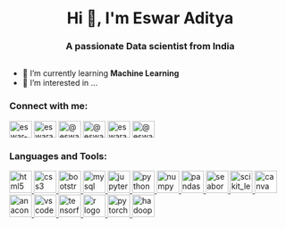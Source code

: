 <!--
- 👋 Hi, I’m @EswarAditya5
- 👀 I’m interested in ...
- 🌱 I’m currently learning ...
- 💞️ I’m looking to collaborate on ...
- 📫 How to reach me ...
-->
<!---
EswarAditya5/EswarAditya5 is a ✨ special ✨ repository because its `README.md` (this file) appears on your GitHub profile.
You can click the Preview link to take a look at your changes.
--->
<!--
<div align="center">
  <img height="300" width="3500" src="https://media.licdn.com/dms/image/C4D12AQGD_su1k14bYA/article-cover_image-shrink_600_2000/0/1583217311227?e=2147483647&v=beta&t=s_7cvkGjyfNTp2x6mnsiPFUfbPhWyvnMIavE_na62bE"  />
</div>
-->
<!--<p align="left"> <img src="https://komarev.com/ghpvc/?username=ashutosh-pmishra&label=Profile%20views&color=0e75b6&style=flat" alt="ashutosh-pmishra" /> </p>-->
<h1 align="center">Hi 👋, I'm Eswar Aditya</h1>
<h3 align="center">A passionate Data scientist from India </h3>

<p align="left"> <a href="https://twitter.com/" target="blank"><img src="https://img.shields.io/twitter/follow/?logo=twitter&style=for-the-badge" alt="" /></a> </p>

<!-- 👋 Hi, I’m Eswar Aditya-->
- 🌱 I’m currently learning **Machine Learning**
- 👀 I’m interested in ...
<h3 align="left">Connect with me:</h3>
<p align="left">
	<a href="https://linkedin.com/in/eswar-aditya-912263211" target="blank"><img align="center" src="https://raw.githubusercontent.com/rahuldkjain/github-profile-readme-generator/master/src/images/icons/Social/linked-in-alt.svg" alt="eswar-aditya-912263211" height="30" width="40" /></a>
<a href="https://kaggle.com/eswaradityarayapudi" target="blank"><img align="center" src="https://raw.githubusercontent.com/rahuldkjain/github-profile-readme-generator/master/src/images/icons/Social/kaggle.svg" alt="eswaradityarayapudi" height="30" width="40" /></a>
<a href="https://instagram.com/@eswar._.aditya" target="blank"><img align="center" src="https://raw.githubusercontent.com/rahuldkjain/github-profile-readme-generator/master/src/images/icons/Social/instagram.svg" alt="@eswar._.aditya" height="30" width="40" /></a>
<a href="https://medium.com/@eswaraditya63" target="blank"><img align="center" src="https://raw.githubusercontent.com/rahuldkjain/github-profile-readme-generator/master/src/images/icons/Social/medium.svg" alt="@eswaraditya63" height="30" width="40" /></a>
<a href="https://www.hackerrank.com/eswaraditya63" target="blank"><img align="center" src="https://raw.githubusercontent.com/rahuldkjain/github-profile-readme-generator/master/src/images/icons/Social/hackerrank.svg" alt="eswaraditya63" height="30" width="40" /></a>
<a href="https://www.leetcode.com/@eswaraditya63" target="blank"><img align="center" src="https://raw.githubusercontent.com/rahuldkjain/github-profile-readme-generator/master/src/images/icons/Social/leet-code.svg" alt="@eswaraditya63" height="30" width="40" /></a>
</p>

<h3 align="left">Languages and Tools:</h3>
<div align="left">
    <a href="https://www.w3.org/html/" target="_blank" rel="noreferrer"> 
  <img src="https://skillicons.dev/icons?i=html" height="40" alt="html5 logo" width="40"  />
    </a>
    <a href="https://www.w3schools.com/css/" target="_blank" rel="noreferrer">
  <img src="https://skillicons.dev/icons?i=css" height="40" alt="css3 logo" width="40"  />
    </a>
    <a href="https://getbootstrap.com" target="_blank" rel="noreferrer">
  <img src="https://skillicons.dev/icons?i=bootstrap" height="40" alt="bootstrap logo" width="40" />
    </a>
    <a href="https://www.mysql.com/" target="_blank" rel="noreferrer">
  <img src="https://skillicons.dev/icons?i=mysql" height="40" alt="mysql logo" width="40" />
    </a>
    <a href="https://jupyter.org/" target="_blank" rel="noreferre">
  <img src="https://cdn.jsdelivr.net/gh/devicons/devicon/icons/jupyter/jupyter-original.svg" height="40" alt="jupyter logo" width="40" />
    </a>
    <a href="https://www.python.org" target="_blank" rel="noreferrer"> 
  <img src="https://skillicons.dev/icons?i=py" height="40" alt="python logo" width="40" />
    </a>
    <a href="https://numpy.org/" target="_blank" rel="noreferrer">
  <img src="https://cdn.jsdelivr.net/gh/devicons/devicon/icons/numpy/numpy-original.svg" height="40" alt="numpy logo" width="40" />
    </a>
    <a href="https://pandas.pydata.org/" target="_blank" rel="noreferrer">
  <img src="https://cdn.jsdelivr.net/gh/devicons/devicon/icons/pandas/pandas-original.svg" height="40" alt="pandas logo" width="40"/>
    </a>
    <a href="https://seaborn.pydata.org/" target="_blank" rel="noreferrer"> 
  <img src="https://seaborn.pydata.org/_images/logo-mark-lightbg.svg" alt="seaborn" width="40" height="40"/>
    </a> 
    <a href="https://scikit-learn.org/" target="_blank" rel="noreferrer"> 
  <img src="https://upload.wikimedia.org/wikipedia/commons/0/05/Scikit_learn_logo_small.svg" alt="scikit_learn" width="40" height="40" /> 
    </a> 
    <a href="https://www.canva.com/" target="_blank" rel="noreferrer">
  <img src="https://cdn.jsdelivr.net/gh/devicons/devicon/icons/canva/canva-original.svg" height="40" alt="canva logo" width="40"/>
    </a>
    <a href="https://www.anaconda.com/" target="_blank" rel="noreferrer">
  <img src="https://cdn.jsdelivr.net/gh/devicons/devicon/icons/anaconda/anaconda-original.svg" height="40" alt="anaconda logo" width="40" />
    </a>
    <a href="https://code.visualstudio.com/" target="_blank" rel="noreferre">
  <img src="https://cdn.jsdelivr.net/gh/devicons/devicon/icons/vscode/vscode-original.svg" height="40" alt="vscode logo" width="40" />
    </a>
    <a href="https://www.tensorflow.org" target="_blank" rel="noreferrer"> 
  <img src="https://skillicons.dev/icons?i=tensorflow" height="40" alt="tensorflow logo" width="40" />
    </a>
    <a href="https://www.r-project.org/" target="_blank" rel="noreferrer">
  <img src="https://skillicons.dev/icons?i=r" height="40" alt="r logo" width="40" />
    </a>
    <a href="https://pytorch.org/" target="_blank" rel="noreferrer">
  <img src="https://skillicons.dev/icons?i=pytorch" height="40" alt="pytorch logo" width="40" />
    </a>
  <a href="https://hadoop.apache.org/" target="_blank" rel="noreferrer"> 
    <img src="https://www.vectorlogo.zone/logos/apache_hadoop/apache_hadoop-icon.svg" alt="hadoop" width="40" height="40" /> 
  </a> 
</div>



<!--
<div align="center">
  <img height="150" src="https://camo.githubusercontent.com/62da68eb62b1e5f175f7d1f0191dd89a653d7908feb22d37d4a0ab07365d6791/68747470733a2f2f6d656469612e67697068792e636f6d2f6d656469612f4d3967624264396e6244724f5475314d71782f67697068792e676966"  />
</div>


<div align="center">
  <img src="https://visitor-badge.laobi.icu/badge?page_id=EswarAditya5.EswarAditya5&"  />
</div>
-->
<!--
<h3 align="left">🔥   My Stats :</h3>

###

<div align="center">
  <img src="https://streak-stats.demolab.com?user=EswarAditya5&locale=en&mode=daily&theme=dark&hide_border=false&border_radius=5&order=3" height="220" alt="streak graph"  />
</div>

###


<div align="center">
  <img src="https://github-readme-stats.vercel.app/api?username=EswarAditya5&hide_title=false&hide_rank=false&show_icons=true&include_all_commits=true&count_private=true&disable_animations=false&theme=dracula&locale=en&hide_border=false&order=1" height="150" alt="stats graph"  />
  <img src="https://github-readme-stats.vercel.app/api/top-langs?username=EswarAditya5&locale=en&hide_title=false&layout=compact&card_width=320&langs_count=5&theme=dracula&hide_border=false&order=2" height="150" alt="languages graph"  />
</div>
-->
